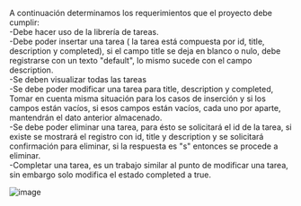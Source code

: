 A continuación determinamos los requerimientos que el proyecto debe cumplir:
<br>
-Debe hacer uso de la librería de tareas.
<br>
-Debe poder insertar una tarea ( la tarea está compuesta por id, title, description y completed),
si el campo title se deja en blanco o nulo, debe registrarse con un texto "default", lo mismo sucede con 
el campo description.
<br>
-Se deben visualizar todas las tareas
<br>
-Se debe poder modificar una tarea para title, description y completed, Tomar en cuenta misma situación para los casos de inserción y 
si los campos están vacíos, si esos campos están vacíos, cada uno por aparte, mantendrán el dato anterior almacenado.
<br>
-Se debe poder eliminar una tarea, para ésto se solicitará el id de la tarea, si existe se mostrará el registro con id, title y description y 
se solicitará confirmación para eliminar, si la respuesta es "s" entonces se procede a eliminar.
<br>
-Completar una tarea, es un trabajo similar al punto de modificar una tarea, sin embargo solo modifica el estado completed a true.
<br>

![image](https://github.com/juangamboaabarca/Examen1/assets/146115119/42b8b8de-7b8a-43b6-b270-28ef2d38e4d0)
